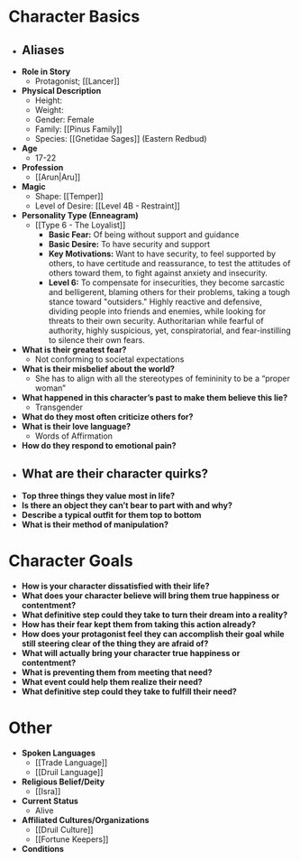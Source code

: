 # Character Basics
- **Aliases**
	- 
- **Role in Story**
	- Protagonist; [[Lancer]]
- **Physical Description**
	- Height:
	- Weight:
	- Gender: Female
	- Family: [[Pinus Family]]
	- Species: [[Gnetidae Sages]] (Eastern Redbud)
- **Age**
	- 17-22
- **Profession**
	- [[Arun|Aru]]
- **Magic**
	- Shape: [[Temper]]
	- Level of Desire: [[Level 4B - Restraint]]
- **Personality Type (Enneagram)**
	- [[Type 6 - The Loyalist]]
		- **Basic Fear:** Of being without support and guidance
		- **Basic Desire:** To have security and support
		- **Key Motivations:** Want to have security, to feel supported by others, to have certitude and reassurance, to test the attitudes of others toward them, to fight against anxiety and insecurity.
		- **Level 6:** To compensate for insecurities, they become sarcastic and belligerent, blaming others for their problems, taking a tough stance toward "outsiders." Highly reactive and defensive, dividing people into friends and enemies, while looking for threats to their own security. Authoritarian while fearful of authority, highly suspicious, yet, conspiratorial, and fear-instilling to silence their own fears.
- **What is their greatest fear?**
	- Not conforming to societal expectations
- **What is their misbelief about the world?**
	- She has to align with all the stereotypes of femininity to be a “proper woman”
- **What happened in this character’s past to make them believe this lie?**
	- Transgender
- **What do they most often criticize others for?**
- **What is their love language?**
	- Words of Affirmation
- **How do they respond to emotional pain?**
- **What are their character quirks?**
	- 
- **Top three things they value most in life?**
- **Is there an object they can’t bear to part with and why?**
- **Describe a typical outfit for them top to bottom**
- **What is their method of manipulation?**
# Character Goals
- **How is your character dissatisfied with their life?**
- **What does your character believe will bring them true happiness or contentment?**
- **What definitive step could they take to turn their dream into a reality?**
- **How has their fear kept them from taking this action already?**
- **How does your protagonist feel they can accomplish their goal while still steering clear of the thing they are afraid of?**
- **What will actually bring your character true happiness or contentment?**
- **What is preventing them from meeting that need?**
- **What event could help them realize their need?**
- **What definitive step could they take to fulfill their need?**
# Other
- **Spoken Languages**
	- [[Trade Language]]
	- [[Druil Language]]
- **Religious Belief/Deity**
	- [[Isra]]
- **Current Status**
	- Alive
- **Affiliated Cultures/Organizations**
	- [[Druil Culture]]
	- [[Fortune Keepers]]
- **Conditions**
